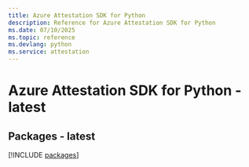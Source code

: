 ```yaml
---
title: Azure Attestation SDK for Python
description: Reference for Azure Attestation SDK for Python
ms.date: 07/10/2025
ms.topic: reference
ms.devlang: python
ms.service: attestation
---
```

# Azure Attestation SDK for Python - latest
## Packages - latest
[!INCLUDE [packages](attestation-index.md)]